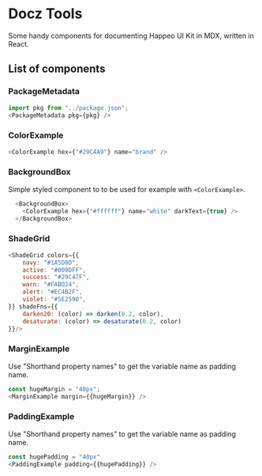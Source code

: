 # Docz Tools

Some handy components for documenting Happeo UI Kit in MDX, written in React. 

## List of components

### PackageMetadata

```js
import pkg from "../package.json";
<PackageMetadata pkg={pkg} />
```


### ColorExample

```js
<ColorExample hex={"#29C4A9"} name="brand" />
```

### BackgroundBox

Simple styled component to to be used for example with `<ColorExample>`.

```js
  <BackgroundBox>
    <ColorExample hex={"#ffffff"} name="white" darkText={true} />
  </BackgroundBox>
```

### ShadeGrid

```js
<ShadeGrid colors={{
    navy: "#1A5D8D",
    active: "#009DFF",
    success: "#29C47F",
    warn: "#FABD24",
    alert: "#EC4B2F",
    violet: "#5E2590",
}} shadeFns={{
    darken20: (color) => darken(0.2, color),
    desaturate: (color) => desaturate(0.2, color)
}}/>
```

### MarginExample

<Props of={MarginExample} />

Use "Shorthand property names" to get the variable name as padding name.

```js
const hugeMargin = "40px";
<MarginExample margin={{hugeMargin}} />
```

### PaddingExample

<Props of={PaddingExample} />

Use "Shorthand property names" to get the variable name as padding name.

```js
const hugePadding = "40px"
<PaddingExample padding={{hugePadding}} />
```

